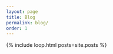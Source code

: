 ```yaml
---
layout: page
title: Blog
permalink: blog/
order: 1
---
```


<div class="home">

  {% include loop.html posts=site.posts %}

</div>

